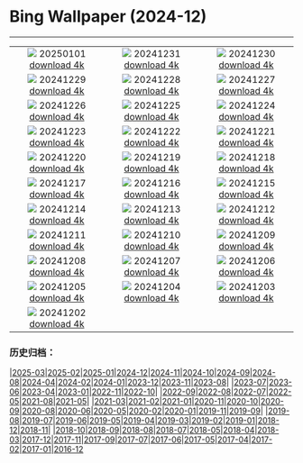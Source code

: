 # Bing Wallpaper (2024-12)
**************
| | | |
| :----: | :----: | :----: |
| ![](https://www.bing.com/th?id=OHR.CANYE24_ROW0206031786_1920x1080.jpg) 20250101 [download 4k](https://www.bing.com/th?id=OHR.CANYE24_ROW0206031786_UHD.jpg) | ![](https://www.bing.com/th?id=OHR.MountFieldNP_ROW9930277363_1920x1080.jpg) 20241231 [download 4k](https://www.bing.com/th?id=OHR.MountFieldNP_ROW9930277363_UHD.jpg) | ![](https://www.bing.com/th?id=OHR.BorobudurBells_ROW9657189052_1920x1080.jpg) 20241230 [download 4k](https://www.bing.com/th?id=OHR.BorobudurBells_ROW9657189052_UHD.jpg) |
| ![](https://www.bing.com/th?id=OHR.CoralTurtle_ROW9351762717_1920x1080.jpg) 20241229 [download 4k](https://www.bing.com/th?id=OHR.CoralTurtle_ROW9351762717_UHD.jpg) | ![](https://www.bing.com/th?id=OHR.LakeBledSnow_ROW6189813176_1920x1080.jpg) 20241228 [download 4k](https://www.bing.com/th?id=OHR.LakeBledSnow_ROW6189813176_UHD.jpg) | ![](https://www.bing.com/th?id=OHR.MouseholeXmas_ROW5799394609_1920x1080.jpg) 20241227 [download 4k](https://www.bing.com/th?id=OHR.MouseholeXmas_ROW5799394609_UHD.jpg) |
| ![](https://www.bing.com/th?id=OHR.CovadongaWinter_ROW6306600418_1920x1080.jpg) 20241226 [download 4k](https://www.bing.com/th?id=OHR.CovadongaWinter_ROW6306600418_UHD.jpg) | ![](https://www.bing.com/th?id=OHR.FreudenbergHistoricHouses_ROW2814247948_1920x1080.jpg) 20241225 [download 4k](https://www.bing.com/th?id=OHR.FreudenbergHistoricHouses_ROW2814247948_UHD.jpg) | ![](https://www.bing.com/th?id=OHR.FestivusCranes_ROW3135678102_1920x1080.jpg) 20241224 [download 4k](https://www.bing.com/th?id=OHR.FestivusCranes_ROW3135678102_UHD.jpg) |
| ![](https://www.bing.com/th?id=OHR.CrystalPier_ROW3716949371_1920x1080.jpg) 20241223 [download 4k](https://www.bing.com/th?id=OHR.CrystalPier_ROW3716949371_UHD.jpg) | ![](https://www.bing.com/th?id=OHR.SolsticeHalo_ROW3351945339_1920x1080.jpg) 20241222 [download 4k](https://www.bing.com/th?id=OHR.SolsticeHalo_ROW3351945339_UHD.jpg) | ![](https://www.bing.com/th?id=OHR.SantaClausVillage_ROW4294530215_1920x1080.jpg) 20241221 [download 4k](https://www.bing.com/th?id=OHR.SantaClausVillage_ROW4294530215_UHD.jpg) |
| ![](https://www.bing.com/th?id=OHR.SibiuRomania_ROW4858980912_1920x1080.jpg) 20241220 [download 4k](https://www.bing.com/th?id=OHR.SibiuRomania_ROW4858980912_UHD.jpg) | ![](https://www.bing.com/th?id=OHR.MorningElephants_ROW5412442915_1920x1080.jpg) 20241219 [download 4k](https://www.bing.com/th?id=OHR.MorningElephants_ROW5412442915_UHD.jpg) | ![](https://www.bing.com/th?id=OHR.ReinefjordenNorway_ROW3919642551_1920x1080.jpg) 20241218 [download 4k](https://www.bing.com/th?id=OHR.ReinefjordenNorway_ROW3919642551_UHD.jpg) |
| ![](https://www.bing.com/th?id=OHR.SalzburgSnow_ROW3178009449_1920x1080.jpg) 20241217 [download 4k](https://www.bing.com/th?id=OHR.SalzburgSnow_ROW3178009449_UHD.jpg) | ![](https://www.bing.com/th?id=OHR.MisurinaLake_ROW2256906535_1920x1080.jpg) 20241216 [download 4k](https://www.bing.com/th?id=OHR.MisurinaLake_ROW2256906535_UHD.jpg) | ![](https://www.bing.com/th?id=OHR.NorthernHawkOwl_ROW1346002612_1920x1080.jpg) 20241215 [download 4k](https://www.bing.com/th?id=OHR.NorthernHawkOwl_ROW1346002612_UHD.jpg) |
| ![](https://www.bing.com/th?id=OHR.ChristmasBudapest_ROW0155692154_1920x1080.jpg) 20241214 [download 4k](https://www.bing.com/th?id=OHR.ChristmasBudapest_ROW0155692154_UHD.jpg) | ![](https://www.bing.com/th?id=OHR.WildPoinsettia_ROW6783308309_1920x1080.jpg) 20241213 [download 4k](https://www.bing.com/th?id=OHR.WildPoinsettia_ROW6783308309_UHD.jpg) | ![](https://www.bing.com/th?id=OHR.DolomitesSky_ROW6574321167_1920x1080.jpg) 20241212 [download 4k](https://www.bing.com/th?id=OHR.DolomitesSky_ROW6574321167_UHD.jpg) |
| ![](https://www.bing.com/th?id=OHR.CornwallSnow_ROW6471465863_1920x1080.jpg) 20241211 [download 4k](https://www.bing.com/th?id=OHR.CornwallSnow_ROW6471465863_UHD.jpg) | ![](https://www.bing.com/th?id=OHR.GuanacosChile_ROW6351904900_1920x1080.jpg) 20241210 [download 4k](https://www.bing.com/th?id=OHR.GuanacosChile_ROW6351904900_UHD.jpg) | ![](https://www.bing.com/th?id=OHR.Moorea_ROW6093414822_1920x1080.jpg) 20241209 [download 4k](https://www.bing.com/th?id=OHR.Moorea_ROW6093414822_UHD.jpg) |
| ![](https://www.bing.com/th?id=OHR.ArraialdoCabo_ROW7181598769_1920x1080.jpg) 20241208 [download 4k](https://www.bing.com/th?id=OHR.ArraialdoCabo_ROW7181598769_UHD.jpg) | ![](https://www.bing.com/th?id=OHR.HelsinkiDusk_ROW5851944825_1920x1080.jpg) 20241207 [download 4k](https://www.bing.com/th?id=OHR.HelsinkiDusk_ROW5851944825_UHD.jpg) | ![](https://www.bing.com/th?id=OHR.MonoTufa_ROW5377702603_1920x1080.jpg) 20241206 [download 4k](https://www.bing.com/th?id=OHR.MonoTufa_ROW5377702603_UHD.jpg) |
| ![](https://www.bing.com/th?id=OHR.RhinosKenya_ROW5253624021_1920x1080.jpg) 20241205 [download 4k](https://www.bing.com/th?id=OHR.RhinosKenya_ROW5253624021_UHD.jpg) | ![](https://www.bing.com/th?id=OHR.JaipurFort_ROW5097791222_1920x1080.jpg) 20241204 [download 4k](https://www.bing.com/th?id=OHR.JaipurFort_ROW5097791222_UHD.jpg) | ![](https://www.bing.com/th?id=OHR.SnowMoose_ROW4905648151_1920x1080.jpg) 20241203 [download 4k](https://www.bing.com/th?id=OHR.SnowMoose_ROW4905648151_UHD.jpg) |
| ![](https://www.bing.com/th?id=OHR.IcebergsAntarctica_ROW4652714526_1920x1080.jpg) 20241202 [download 4k](https://www.bing.com/th?id=OHR.IcebergsAntarctica_ROW4652714526_UHD.jpg) |  |  |

### 历史归档：

|[2025-03](bing/2025-03/2025-03.md)|[2025-02](bing/2025-02/2025-02.md)|[2025-01](bing/2025-01/2025-01.md)|[2024-12](bing/2024-12/2024-12.md)|[2024-11](bing/2024-11/2024-11.md)|[2024-10](bing/2024-10/2024-10.md)|[2024-09](bing/2024-09/2024-09.md)|[2024-08](bing/2024-08/2024-08.md)|[2024-04](bing/2024-04/2024-04.md)|[2024-02](bing/2024-02/2024-02.md)|[2024-01](bing/2024-01/2024-01.md)|[2023-12](bing/2023-12/2023-12.md)|[2023-11](bing/2023-11/2023-11.md)|[2023-08](bing/2023-08/2023-08.md)|
|[2023-07](bing/2023-07/2023-07.md)|[2023-06](bing/2023-06/2023-06.md)|[2023-04](bing/2023-04/2023-04.md)|[2023-01](bing/2023-01/2023-01.md)|[2022-11](bing/2022-11/2022-11.md)|[2022-10](bing/2022-10/2022-10.md)|
|[2022-09](bing/2022-09/2022-09.md)|[2022-08](bing/2022-08/2022-08.md)|[2022-07](bing/2022-07/2022-07.md)|[2022-05](bing/2022-05/2022-05.md)|[2021-08](bing/2021-08/2021-08.md)|[2021-05](bing/2021-05/2021-05.md)|
|[2021-03](bing/2021-03/2021-03.md)|[2021-02](bing/2021-02/2021-02.md)|[2021-01](bing/2021-01/2021-01.md)|[2020-11](bing/2020-11/2020-11.md)|[2020-10](bing/2020-10/2020-10.md)|[2020-09](bing/2020-09/2020-09.md)|[2020-08](bing/2020-08/2020-08.md)|[2020-06](bing/2020-06/2020-06.md)|[2020-05](bing/2020-05/2020-05.md)|[2020-02](bing/2020-02/2020-02.md)|[2020-01](bing/2020-01/2020-01.md)|[2019-11](bing/2019-11/2019-11.md)|[2019-09](bing/2019-09/2019-09.md)|
|[2019-08](bing/2019-08/2019-08.md)|[2019-07](bing/2019-07/2019-07.md)|[2019-06](bing/2019-06/2019-06.md)|[2019-05](bing/2019-05/2019-05.md)|[2019-04](bing/2019-04/2019-04.md)|[2019-03](bing/2019-03/2019-03.md)|[2019-02](bing/2019-02/2019-02.md)|[2019-01](bing/2019-01/2019-01.md)|[2018-12](bing/2018-12/2018-12.md)|[2018-11](bing/2018-11/2018-11.md)|
|[2018-10](bing/2018-10/2018-10.md)|[2018-09](bing/2018-09/2018-09.md)|[2018-08](bing/2018-08/2018-08.md)|[2018-07](bing/2018-07/2018-07.md)|[2018-05](bing/2018-05/2018-05.md)|[2018-04](bing/2018-04/2018-04.md)|[2018-03](bing/2018-03/2018-03.md)|[2017-12](bing/2017-12/2017-12.md)|[2017-11](bing/2017-11/2017-11.md)|[2017-09](bing/2017-09/2017-09.md)|[2017-07](bing/2017-07/2017-07.md)|[2017-06](bing/2017-06/2017-06.md)|[2017-05](bing/2017-05/2017-05.md)|[2017-04](bing/2017-04/2017-04.md)|[2017-02](bing/2017-02/2017-02.md)|[2017-01](bing/2017-01/2017-01.md)|[2016-12](bing/2016-12/2016-12.md)